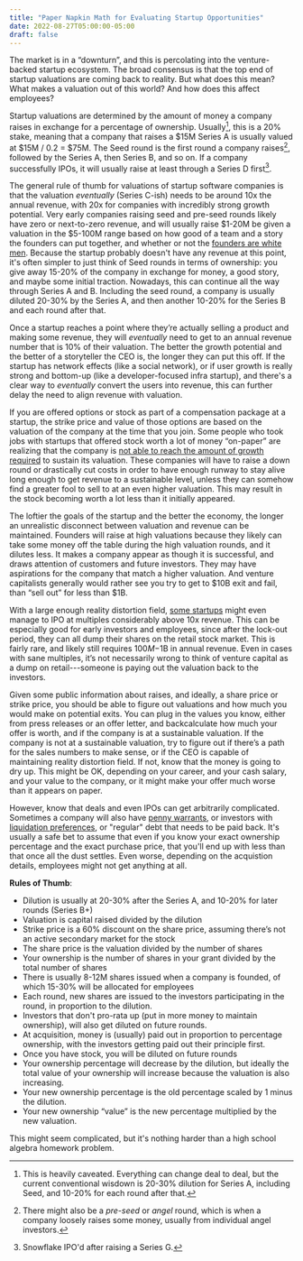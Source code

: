 ```yaml
---
title: "Paper Napkin Math for Evaluating Startup Opportunities"
date: 2022-08-27T05:00:00-05:00
draft: false
---
```


The market is in a “downturn”, and this is percolating into the venture-backed
startup ecosystem. The broad consensus is that the top end of startup valuations
are coming back to reality. But what does this mean? What makes a valuation out
of this world? And how does this affect employees?

Startup valuations are determined by the amount of money a company raises in
exchange for a percentage of ownership. Usually[^1], this is a 20% stake, meaning
that a company that raises a $15M Series A is usually valued at $15M / 0.2 =
$75M. The Seed round is the first round a company raises[^2], followed by the
Series A, then Series B, and so on. If a company successfully IPOs, it will
usually raise at least through a Series D first[^3].

The general rule of thumb for valuations of startup software companies is that
the valuation _eventually_ (Series C-ish) needs to be around 10x the annual
revenue, with 20x for companies with incredibly strong growth potential. Very
early companies raising seed and pre-seed rounds likely have zero or
next-to-zero revenue, and will usually raise $1-20M be given a valuation in the
$5-100M range based on how good of a team and a story the founders can put
together, and whether or not the [founders are white men][white-male-founders].
Because the startup probably doesn't have any revenue at this point, it's often
simpler to just think of Seed rounds in terms of ownership: you give away 15-20%
of the company in exchange for money, a good story, and maybe some initial
traction. Nowadays, this can continue all the way through Series A and B.
Including the seed round, a company is usually diluted 20-30% by the Series A,
and then another 10-20% for the Series B and each round after that.

Once a startup reaches a point where they’re actually selling a product and
making some revenue, they will _eventually_ need to get to an annual revenue
number that is 10% of their valuation. The better the growth potential and the
better of a storyteller the CEO is, the longer they can put this off. If the
startup has network effects (like a social network), or if user growth is really
strong and bottom-up (like a developer-focused infra startup), and there's a
clear way to _eventually_ convert the users into revenue, this can further delay
the need to align revenue with valuation.

If you are offered options or stock as part of a compensation package at a
startup, the strike price and value of those options are based on the valuation
of the company at the time that you join. Some people who took jobs with
startups that offered stock worth a lot of money “on-paper” are realizing that
the company is [not able to reach the amount of growth required][bolt-oops] to
sustain its valuation. These companies will have to raise a down round or
drastically cut costs in order to have enough runway to stay alive long enough
to get revenue to a sustainable level, unless they can somehow find a greater
fool to sell to at an even higher valuation. This may result in the stock
becoming worth a lot less than it initially appeared.

The loftier the goals of the startup and the better the economy, the longer an
unrealistic disconnect between valuation and revenue can be maintained. Founders
will raise at high valuations because they likely can take some money off the
table during the high valuation rounds, and it dilutes less. It makes a company
appear as though it is successful, and draws attention of customers and future
investors. They may have aspirations for the company that match a higher
valuation. And venture capitalists generally would rather see you try to get to
$10B exit and fail, than “sell out” for less than $1B.

With a large enough reality distortion field, [some startups][nyse-net] might
even manage to IPO at multiples considerably above 10x revenue. This can be
especially good for early investors and employees, since after the lock-out
period, they can all dump their shares on the retail stock market. This is
fairly rare, and likely still requires $100M-$1B in annual revenue. Even in
cases with sane multiples, it’s not necessarily wrong to think of venture
capital as a dump on retail---someone is paying out the valuation back to the
investors.

Given some public information about raises, and ideally, a share price or strike
price, you should be able to figure out valuations and how much you would make
on potential exits. You can plug in the values you know, either from press
releases or an offer letter, and backcalculate how much your offer is worth, and
if the company is at a sustainable valuation. If the company is not at a
sustainable valuation, try to figure out if there’s a path for the sales numbers
to make sense, or if the CEO is capable of maintaining reality distortion field.
If not, know that the money is going to dry up. This might be OK, depending on
your career, and your cash salary, and your value to the company, or it might
make your offer much worse than it appears on paper.

However, know that deals and even IPOs can get arbitrarily complicated.
Sometimes a company will also have [penny warrants][penny-warrant], or investors
with [liquidation preferences][liq-prefs], or "regular" debt that needs to be
paid back. It's usually a safe bet to assume that even if you know your exact
ownership percentage and the exact purchase price, that you'll end up with less
than that once all the dust settles. Even worse, depending on the acquistion
details, employees might not get anything at all.

**Rules of Thumb**:
* Dilution is usually at 20-30% after the Series A, and 10-20% for later rounds (Series B+)
* Valuation is capital raised divided by the dilution
* Strike price is a 60% discount on the share price, assuming there’s not an active secondary market for the stock
* The share price is the valuation divided by the number of shares
* Your ownership is the number of shares in your grant divided by the total number of shares
* There is usually 8-12M shares issued when a company is founded, of which 15-30% will be allocated for employees
* Each round, new shares are issued to the investors participating in the round, in proportion to the dilution.
* Investors that don't pro-rata up (put in more money to maintain ownership), will also get diluted on future rounds.
* At acquisition, money is (usually) paid out in proportion to percentage ownership, with the investors getting paid out their principle first.
* Once you have stock, you will be diluted on future rounds
* Your ownership percentage will decrease by the dilution, but ideally the total value of your ownership will increase because the valuation is also increasing.
* Your new ownership percentage is the old percentage scaled by 1 minus the dilution.
* Your new ownership “value” is the new percentage multiplied by the new valuation.

This might seem complicated, but it's nothing harder than a high school algebra
homework problem.

[white-male-founders]: https://www.techstars.com/the-line/pov/why-do-white-men-raise-more-vc-dollars-than-anyone-else
[bolt-oops]: https://www.nytimes.com/2022/05/10/business/bolt-start-up-ryan-breslow-investors.html
[nyse-net]: https://www.google.com/finance/quote/NET:NYSE
[liq-prefs]: https://www.investopedia.com/terms/l/liquidation-preference.asp
[penny-warrant]: https://www.cooleygo.com/what-you-should-know-about-warrants/

[^1]: This is heavily caveated. Everything can change deal to deal, but the current conventional wisdown is 20-30% dilution for Series A, including Seed, and 10-20% for each round after that.
[^2]: There might also be a _pre-seed_ or _angel_ round, which is when a company loosely raises some money, usually from individual angel investors.
[^3]: Snowflake IPO'd after raising a Series G.
